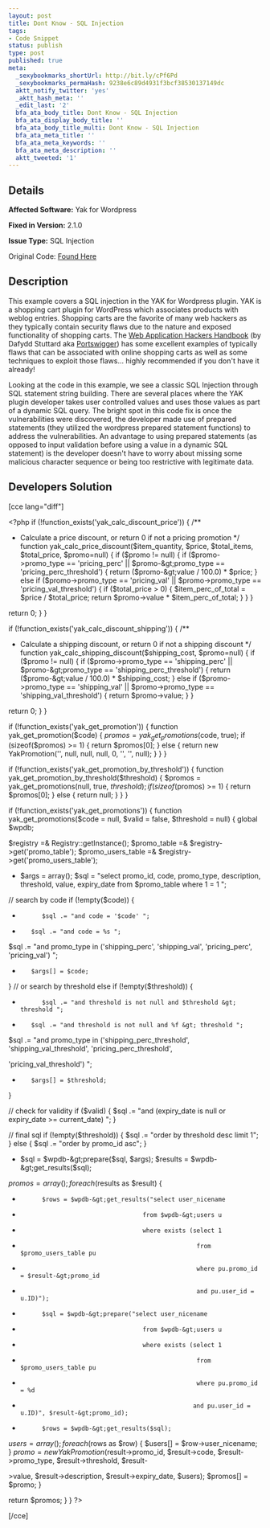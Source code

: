 ```yaml
---
layout: post
title: Dont Know - SQL Injection
tags:
- Code Snippet
status: publish
type: post
published: true
meta:
  _sexybookmarks_shortUrl: http://bit.ly/cPf6Pd
  _sexybookmarks_permaHash: 9238e6c89d4931f3bcf38530137149dc
  aktt_notify_twitter: 'yes'
  _aktt_hash_meta: ''
  _edit_last: '2'
  bfa_ata_body_title: Dont Know - SQL Injection
  bfa_ata_display_body_title: ''
  bfa_ata_body_title_multi: Dont Know - SQL Injection
  bfa_ata_meta_title: ''
  bfa_ata_meta_keywords: ''
  bfa_ata_meta_description: ''
  aktt_tweeted: '1'
---
```

## Details
__Affected Software:__ Yak for Wordpress

__Fixed in Version:__  2.1.0

__Issue Type:__ SQL Injection

Original Code: <a title="Dont Know" href="http://spotthevuln.com/2010/05/dont-know/" target="_blank">Found  Here</a>
## Description
This example covers a SQL injection in the YAK for Wordpress plugin. YAK is a shopping cart plugin for WordPress which associates products with weblog entries. Shopping carts are the favorite of many web hackers as they typically contain security flaws due to the nature and exposed functionality of shopping carts. The <a title="Web Application Hackers Handbook" href="http://www.amazon.com/dp/0470170778" target="_blank">Web Application Hackers Handbook</a> (by Dafydd Stuttard aka <a title="Portswigger" href="http://portswigger.net/" target="_blank">Portswigger</a>) has some excellent examples of typically flaws that can be associated with online shopping carts as well as some techniques to exploit those flaws... highly recommended if you don't have it already!

Looking at the code in this example, we see a classic SQL Injection through SQL statement string building. There are several places where the YAK plugin developer takes user controlled values and uses those values as part of a dynamic SQL query. The bright spot in this code fix is once the vulnerabilities were discovered, the developer made use of prepared statements (they utilized the wordpress prepared statement functions) to address the vulnerabilities. An advantage to using prepared statements (as opposed to input validation before using a value in a dynamic SQL statement) is the developer doesn't have to worry about missing some malicious character sequence or being too restrictive with legitimate data.
## Developers Solution
[cce lang="diff"]

&lt;?php
if (!function_exists('yak_calc_discount_price')) {
/**
* Calculate a price discount, or return 0 if not a pricing promotion
*/
function yak_calc_price_discount($item_quantity, $price, $total_items, $total_price, $promo=null) {
if ($promo != null) {
if ($promo-&gt;promo_type == 'pricing_perc' || $promo-&gt;promo_type == 'pricing_perc_threshold') {
return ($promo-&gt;value / 100.0) * $price;
}
else if ($promo-&gt;promo_type == 'pricing_val' || $promo-&gt;promo_type == 'pricing_val_threshold') {
if ($total_price &gt; 0) {
$item_perc_of_total = $price / $total_price;
return $promo-&gt;value * $item_perc_of_total;
}
}
}

return 0;
}
}

if (!function_exists('yak_calc_discount_shipping')) {
/**
* Calculate a shipping discount, or return 0 if not a shipping discount
*/
function yak_calc_shipping_discount($shipping_cost, $promo=null) {
if ($promo != null) {
if ($promo-&gt;promo_type == 'shipping_perc'  || $promo-&gt;promo_type == 'shipping_perc_threshold') {
return ($promo-&gt;value / 100.0) * $shipping_cost;
}
else if ($promo-&gt;promo_type == 'shipping_val' || $promo-&gt;promo_type == 'shipping_val_threshold') {
return $promo-&gt;value;
}
}

return 0;
}
}


if (!function_exists('yak_get_promotion')) {
function yak_get_promotion($code) {
$promos = yak_get_promotions($code, true);
if (sizeof($promos) &gt;= 1) {
return $promos[0];
}
else {
return new YakPromotion('', null, null, null, 0, '', '', null);
}
}
}


if (!function_exists('yak_get_promotion_by_threshold')) {
function yak_get_promotion_by_threshold($threshold) {
$promos = yak_get_promotions(null, true, $threshold);
if (sizeof($promos) &gt;= 1) {
return $promos[0];
}
else {
return null;
}
}
}


if (!function_exists('yak_get_promotions')) {
function yak_get_promotions($code = null, $valid = false, $threshold = null) {
global $wpdb;

$registry =&amp; Registry::getInstance();
$promo_table =&amp; $registry-&gt;get('promo_table');
$promo_users_table =&amp; $registry-&gt;get('promo_users_table');

+    $args = array();
$sql = "select promo_id, code, promo_type, description, threshold, value, expiry_date
from $promo_table
where 1 = 1 ";

// search by code
if (!empty($code)) {
-           $sql .= "and code = '$code' ";
+        $sql .= "and code = %s ";
$sql .= "and promo_type in ('shipping_perc', 'shipping_val', 'pricing_perc', 'pricing_val') ";
+        $args[] = $code;
}
// or search by threshold
else if (!empty($threshold)) {
-           $sql .= "and threshold is not null and $threshold &gt; threshold ";
+        $sql .= "and threshold is not null and %f &gt; threshold ";
$sql .= "and promo_type in ('shipping_perc_threshold', 'shipping_val_threshold', 'pricing_perc_threshold',

'pricing_val_threshold') ";
+        $args[] = $threshold;
}

// check for validity
if ($valid) {
$sql .= "and (expiry_date is null or expiry_date &gt;= current_date) ";
}

// final sql
if (!empty($threshold)) {
$sql .= "order by threshold desc limit 1";
}
else {
$sql .= "order by promo_id asc";
}

+    $sql = $wpdb-&gt;prepare($sql, $args);
$results = $wpdb-&gt;get_results($sql);

$promos = array();
foreach ($results as $result) {
-           $rows = $wpdb-&gt;get_results("select user_nicename
-                                       from $wpdb-&gt;users u
-                                       where exists (select 1
-                                                      from $promo_users_table pu
-                                                      where pu.promo_id = $result-&gt;promo_id
-                                                      and pu.user_id = u.ID)");
+           $sql = $wpdb-&gt;prepare("select user_nicename
+                                       from $wpdb-&gt;users u
+                                       where exists (select 1
+                                                      from $promo_users_table pu
+                                                      where pu.promo_id = %d
+                                                     and pu.user_id = u.ID)", $result-&gt;promo_id);
+           $rows = $wpdb-&gt;get_results($sql);
$users = array();
foreach ($rows as $row) {
$users[] = $row-&gt;user_nicename;
}
$promo = new YakPromotion($result-&gt;promo_id, $result-&gt;code, $result-&gt;promo_type, $result-&gt;threshold, $result-

&gt;value,
$result-&gt;description, $result-&gt;expiry_date, $users);
$promos[] = $promo;
}

return $promos;
}
}
?&gt;

[/cce]
